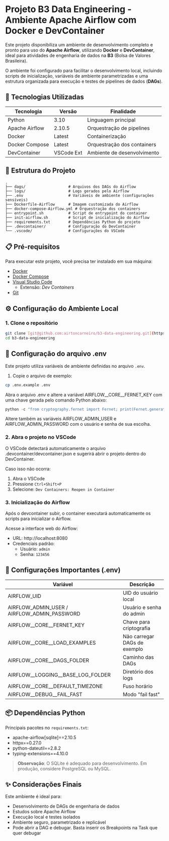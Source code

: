 # Projeto B3 Data Engineering - Ambiente Apache Airflow com Docker e DevContainer

Este projeto disponibiliza um ambiente de desenvolvimento completo e pronto para uso do **Apache Airflow**, utilizando **Docker** e **DevContainer**, ideal para atividades de engenharia de dados na **B3** (Bolsa de Valores Brasileira).

O ambiente foi configurado para facilitar o desenvolvimento local, incluindo scripts de inicialização, variáveis de ambiente parametrizadas e uma estrutura organizada para execução e testes de pipelines de dados (**DAGs**).

## 🚀 Tecnologias Utilizadas

| Tecnologia      | Versão    | Finalidade                  |
|----------------|-----------|----------------------------|
| Python         | 3.10      | Linguagem principal        |
| Apache Airflow | 2.10.5    | Orquestração de pipelines  |
| Docker         | Latest    | Containerização            |
| Docker Compose | Latest    | Orquestração dos containers|
| DevContainer   | VSCode Ext| Ambiente de desenvolvimento|

## 📂 Estrutura do Projeto

```text
.
├── dags/                   # Arquivos dos DAGs do Airflow
├── logs/                   # Logs gerados pelo Airflow
├── .env                    # Variáveis de ambiente (configurações sensíveis)
├── Dockerfile-Airflow      # Imagem customizada do Airflow
├── docker-compose-Airflow.yml # Orquestração dos containers
├── entrypoint.sh           # Script de entrypoint do container
├── init-airflow.sh         # Script de inicialização do Airflow
├── requirements.txt        # Dependências Python do projeto
├── .devcontainer/          # Configuração do DevContainer
└── .vscode/                # Configurações do VSCode
```

## 📋 Pré-requisitos

Para executar este projeto, você precisa ter instalado em sua máquina:

- [Docker](https://www.docker.com/)
- [Docker Compose](https://docs.docker.com/compose/)
- [Visual Studio Code](https://code.visualstudio.com/)
  - Extensão: *Dev Containers*
- [Git](https://git-scm.com/)

## ⚙️ Configuração do Ambiente Local

### 1. Clone o repositório

```bash
git clone [git@github.com:airtoncarneiro/b3-data-engineering.git](https://github.com/airtoncarneiro/b3-data-engineering)
cd b3-data-engineering
```

## 🔐 Configuração do arquivo .env

Este projeto utiliza variáveis de ambiente definidas no arquivo `.env`.

1. Copie o arquivo de exemplo:

```bash
cp .env.example .env
```

Abra o arquivo .env e altere a variável AIRFLOW__CORE__FERNET_KEY com uma chave gerada pelo comando Python abaixo:

```python
python -c "from cryptography.fernet import Fernet; print(Fernet.generate_key().decode())"
```

Altere também as variáveis AIRFLOW_ADMIN_USER e AIRFLOW_ADMIN_PASSWORD com o usuário e senha de sua escolha. 

### 2. Abra o projeto no VSCode

O VSCode detectará automaticamente o arquivo .devcontainer/devcontainer.json e sugerirá abrir o projeto dentro do DevContainer.

Caso isso não ocorra:

1. Abra o VSCode
2. Pressione `Ctrl+Shift+P`
3. Selecione: `Dev Containers: Reopen in Container`

### 3. Inicialização do Airflow

Após o devcontainer subir, o container executará automaticamente os scripts para inicializar o Airflow.

Acesse a interface web do Airflow:

- URL: http://localhost:8080
- Credenciais padrão:
  - Usuário: `admin`
  - Senha: `123456`

## 🧩 Configurações Importantes (.env)

| Variável | Descrição |
|----------|-----------|
| AIRFLOW_UID | UID do usuário local |
| AIRFLOW_ADMIN_USER / AIRFLOW_ADMIN_PASSWORD | Usuário e senha do admin |
| AIRFLOW__CORE__FERNET_KEY | Chave para criptografia |
| AIRFLOW__CORE__LOAD_EXAMPLES | Não carregar DAGs de exemplo |
| AIRFLOW__CORE__DAGS_FOLDER | Caminho das DAGs |
| AIRFLOW__LOGGING__BASE_LOG_FOLDER | Diretório dos logs |
| AIRFLOW__CORE__DEFAULT_TIMEZONE | Fuso horário |
| AIRFLOW__DEBUG__FAIL_FAST | Modo "fail fast" |

## 📦 Dependências Python

Principais pacotes no `requirements.txt`:

- apache-airflow[sqlite]==2.10.5
- httpx==0.27.0
- python-dateutil==2.8.2
- typing-extensions==4.10.0

> **Observação**: O SQLite é adequado para desenvolvimento. Em produção, considere PostgreSQL ou MySQL.

## ✨ Considerações Finais

Este ambiente é ideal para:

- Desenvolvimento de DAGs de engenharia de dados
- Estudos sobre Apache Airflow
- Execução local e testes isolados
- Ambiente seguro, parametrizado e replicável
- Pode abrir a DAG e debugar. Basta inserir os Breakpoints na Task que quer debugar
